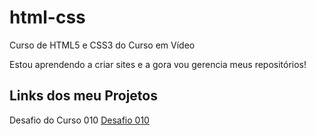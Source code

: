 # html-css
 Curso de HTML5 e CSS3 do Curso em Vídeo

Estou aprendendo a criar sites e a gora vou gerencia meus repositórios!

## Links dos meu Projetos

Desafio do Curso 010 [Desafio 010](/desafios/d010/android.html)

